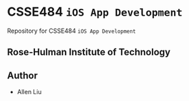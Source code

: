 # CSSE484 `iOS App Development`
Repository for CSSE484 `iOS App Development`
## Rose-Hulman Institute of Technology
## Author
- Allen Liu
